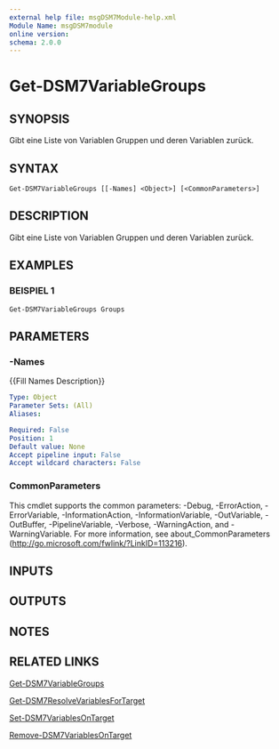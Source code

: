 ```yaml
---
external help file: msgDSM7Module-help.xml
Module Name: msgDSM7module
online version:
schema: 2.0.0
---
```


# Get-DSM7VariableGroups

## SYNOPSIS
Gibt eine Liste von Variablen Gruppen und deren Variablen zurück.

## SYNTAX

```
Get-DSM7VariableGroups [[-Names] <Object>] [<CommonParameters>]
```

## DESCRIPTION
Gibt eine Liste von Variablen Gruppen und deren Variablen zurück.

## EXAMPLES

### BEISPIEL 1
```
Get-DSM7VariableGroups Groups
```

## PARAMETERS

### -Names
{{Fill Names Description}}

```yaml
Type: Object
Parameter Sets: (All)
Aliases:

Required: False
Position: 1
Default value: None
Accept pipeline input: False
Accept wildcard characters: False
```

### CommonParameters
This cmdlet supports the common parameters: -Debug, -ErrorAction, -ErrorVariable, -InformationAction, -InformationVariable, -OutVariable, -OutBuffer, -PipelineVariable, -Verbose, -WarningAction, and -WarningVariable. For more information, see about_CommonParameters (http://go.microsoft.com/fwlink/?LinkID=113216).

## INPUTS

## OUTPUTS

## NOTES

## RELATED LINKS

[Get-DSM7VariableGroups]()

[Get-DSM7ResolveVariablesForTarget]()

[Set-DSM7VariablesOnTarget]()

[Remove-DSM7VariablesOnTarget]()

